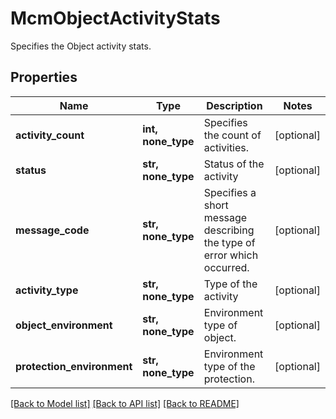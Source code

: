 # McmObjectActivityStats

Specifies the Object activity stats.

## Properties
Name | Type | Description | Notes
------------ | ------------- | ------------- | -------------
**activity_count** | **int, none_type** | Specifies the count of activities. | [optional] 
**status** | **str, none_type** | Status of the activity | [optional] 
**message_code** | **str, none_type** | Specifies a short message describing the type of error which occurred. | [optional] 
**activity_type** | **str, none_type** | Type of the activity | [optional] 
**object_environment** | **str, none_type** | Environment type of object. | [optional] 
**protection_environment** | **str, none_type** | Environment type of the protection. | [optional] 

[[Back to Model list]](../README.md#documentation-for-models) [[Back to API list]](../README.md#documentation-for-api-endpoints) [[Back to README]](../README.md)



